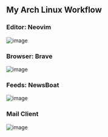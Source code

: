 ## My Arch Linux Workflow


### Editor: Neovim
![image](https://user-images.githubusercontent.com/37409002/172489516-cadb904e-d77a-4016-a807-1f5d1bef6055.png)

### Browser: Brave
![image](https://user-images.githubusercontent.com/37409002/172706558-405d1cbe-f3d2-4d45-bbd1-6493aa0c73e3.png)

### Feeds: NewsBoat
![image](https://user-images.githubusercontent.com/37409002/172490350-1940120e-754f-4733-912c-5100a1c6d755.png)

### Mail Client
![image](https://user-images.githubusercontent.com/37409002/174054338-88fcb089-15a6-45b3-8c30-134be06d23d2.png)

